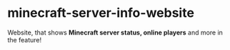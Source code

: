 # minecraft-server-info-website
Website, that shows **Minecraft server status, online players** and more in the feature!
